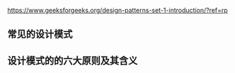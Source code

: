 https://www.geeksforgeeks.org/design-patterns-set-1-introduction/?ref=rp

## 常见的设计模式

## 设计模式的的六大原则及其含义